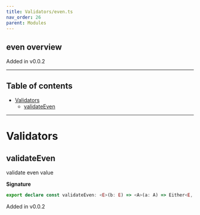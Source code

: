 ```yaml
---
title: Validators/even.ts
nav_order: 26
parent: Modules
---
```


## even overview

Added in v0.0.2

---

<h2 class="text-delta">Table of contents</h2>

- [Validators](#validators)
  - [validateEven](#validateeven)

---

# Validators

## validateEven

validate even value

**Signature**

```ts
export declare const validateEven: <E>(b: E) => <A>(a: A) => Either<E, unknown extends A ? any : A>
```

Added in v0.0.2
